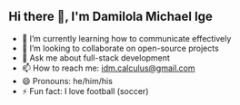 ## Hi there 👋, I'm Damilola Michael Ige

<!-- - 🔭 I’m currently working on ****** (soon to be revealed) -->
- 🌱 I’m currently learning how to communicate effectively
- 👯 I’m looking to collaborate on open-source projects
- 💬 Ask me about full-stack development
- 📫 How to reach me: idm.calculus@gmail.com
- 😄 Pronouns: he/him/his
- ⚡ Fun fact: I love football (soccer)
